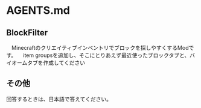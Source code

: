 # AGENTS.md

## BlockFilter
　Minecraftのクリエイティブインベントリでブロックを探しやすくするModです。
　item groupsを追加し、そこにとりあえず最近使ったブロックタブと、バイオームタブを作成してください

## その他
 回答するときは、日本語で答えてください。